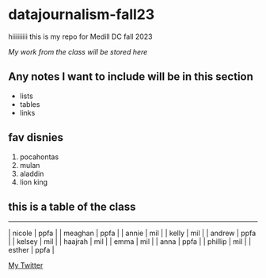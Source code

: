 # datajournalism-fall23

hiiiiiiiii this is my repo for Medill DC fall 2023

*My work from the class will be stored here*

## Any notes I want to include will be in this section 

* lists
* tables
* links

## fav disnies 

1. pocahontas
2. mulan
3. aladdin
4. lion king

## this is a table of the class

-------------------
| nicole | ppfa |
| meaghan | ppfa |
| annie | mil |
| kelly | mil |
| andrew | ppfa |
| kelsey | mil |
| haajrah | mil |
| emma | mil |
| anna | ppfa |
| phillip | mil |
| esther | ppfa |

[My Twitter](https://twitter.com/juliann_ventura)
